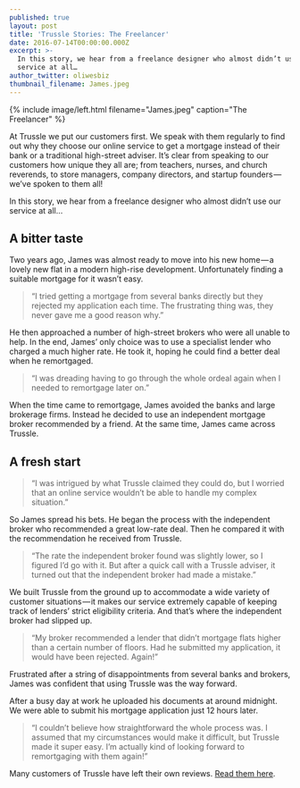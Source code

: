 ```yaml
---
published: true
layout: post
title: 'Trussle Stories: The Freelancer'
date: 2016-07-14T00:00:00.000Z
excerpt: >-
  In this story, we hear from a freelance designer who almost didn’t use our
  service at all…
author_twitter: oliwesbiz
thumbnail_filename: James.jpeg
---
```

{% include image/left.html filename="James.jpeg" caption="The Freelancer" %}

At Trussle we put our customers first. We speak with them regularly to find out why they choose our online service to get a mortgage instead of their bank or a traditional high-street adviser.
It’s clear from speaking to our customers how unique they all are; from teachers, nurses, and church reverends, to store managers, company directors, and startup founders — we’ve spoken to them all!

In this story, we hear from a freelance designer who almost didn’t use our service at all…

## A bitter taste

Two years ago, James was almost ready to move into his new home — a lovely new flat in a modern high-rise development. Unfortunately finding a suitable mortgage for it wasn’t easy.

> “I tried getting a mortgage from several banks directly but they rejected my application each time. The frustrating thing was, they never gave me a good reason why.”

He then approached a number of high-street brokers who were all unable to help. In the end, James’ only choice was to use a specialist lender who charged a much higher rate. He took it, hoping he could find a better deal when he remortgaged.

> “I was dreading having to go through the whole ordeal again when I needed to remortgage later on.”

When the time came to remortgage, James avoided the banks and large brokerage firms. Instead he decided to use an independent mortgage broker recommended by a friend. At the same time, James came across Trussle.

## A fresh start

> “I was intrigued by what Trussle claimed they could do, but I worried that an online service wouldn’t be able to handle my complex situation.”

So James spread his bets. He began the process with the independent broker who recommended a great low-rate deal. Then he compared it with the recommendation he received from Trussle.

> “The rate the independent broker found was slightly lower, so I figured I’d go with it. But after a quick call with a Trussle adviser, it turned out that the independent broker had made a mistake.”

We built Trussle from the ground up to accommodate a wide variety of customer situations — it makes our service extremely capable of keeping track of lenders’ strict eligibility criteria. And that’s where the independent broker had slipped up.

> “My broker recommended a lender that didn’t mortgage flats higher than a certain number of floors. Had he submitted my application, it would have been rejected. Again!”

Frustrated after a string of disappointments from several banks and brokers, James was confident that using Trussle was the way forward.

After a busy day at work he uploaded his documents at around midnight. We were able to submit his mortgage application just 12 hours later.

> “I couldn’t believe how straightforward the whole process was. I assumed that my circumstances would make it difficult, but Trussle made it super easy. I’m actually kind of looking forward to remortgaging with them again!”

Many customers of Trussle have left their own reviews. [Read them here](https://uk.trustpilot.com/review/trussle.com).
